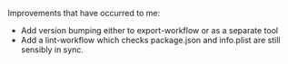 Improvements that have occurred to me:

- Add version bumping either to export-workflow or as a separate tool
- Add a lint-workflow which checks package.json and info.plist are still sensibly in sync.
